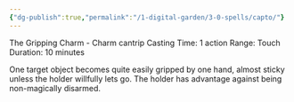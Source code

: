 ```yaml
---
{"dg-publish":true,"permalink":"/1-digital-garden/3-0-spells/capto/"}
---
```


The Gripping Charm - Charm cantrip 
Casting Time: 1 action 
Range: Touch 
Duration: 10 minutes 

One target object becomes quite easily gripped by one hand, almost sticky unless the holder willfully lets go. The holder has advantage against being non-magically disarmed.